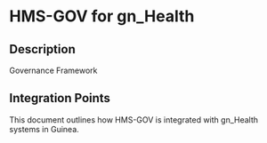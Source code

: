 # HMS-GOV for gn_Health

## Description

Governance Framework

## Integration Points

This document outlines how HMS-GOV is integrated with gn_Health systems in Guinea.
